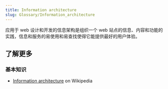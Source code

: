 ```yaml
---
title: Information architecture
slug: Glossary/Information_architecture
---
```


应用于 web 设计和开发的信息架构是组织一个 web 站点的信息、内容和功能的实践，信息和服务的易使用和易查找使得它能提供最好的用户体验。

## **了解更多**

### **基本知识**

- [Information architecture](https://zh.wikipedia.org/wiki/Information_architecture) on Wikipedia
